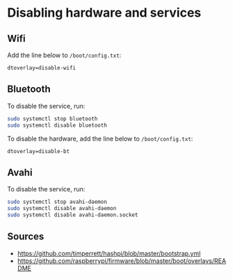 # Disabling hardware and services

## Wifi

Add the line below to `/boot/config.txt`:

```
dtoverlay=disable-wifi
```

## Bluetooth

To disable the service, run:

```bash
sudo systemctl stop bluetooth
sudo systemctl disable bluetooth
```

To disable the hardware, add the line below to `/boot/config.txt`:

```
dtoverlay=disable-bt
```

## Avahi

To disable the service, run:

```bash
sudo systemctl stop avahi-daemon
sudo systemctl disable avahi-daemon
sudo systemctl disable avahi-daemon.socket
```

## Sources

- https://github.com/timperrett/hashpi/blob/master/bootstrap.yml
- https://github.com/raspberrypi/firmware/blob/master/boot/overlays/README
